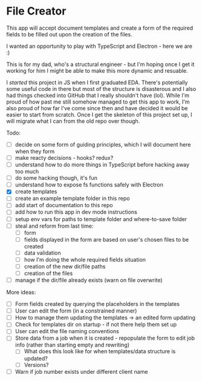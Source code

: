 # File Creator

This app will accept document templates and create a form of the required fields to be filled out upon the creation of the files.

I wanted an opportunity to play with TypeScript and Electron - here we are :)

This is for my dad, who's a structural engineer - but I'm hoping once I get it working for him I might be able to make this more dynamic and resuable.

I _started_ this project in JS when I first graduated EDA. There's potentially some useful code in there but most of the structure is disasterous and I also had things checked into GitHub that I really shouldn't have (lol). While I'm proud of how past me still somehow managed to get this app to work, I'm also proud of how far I've come since then and have decided it would be easier to start from scratch. Once I get the skeleton of this project set up, I will migrate what I can from the old repo over though.

Todo:
- [ ] decide on some form of guiding principles, which I will document here when they form
- [ ] make reacty decisions - hooks? redux?
- [ ] understand how to do more things in TypeScript before hacking away too much
- [ ] do some hacking though, it's fun
- [ ] understand how to expose fs functions safely with Electron
- [x] create templates
- [ ] create an example template folder in this repo
- [ ] add start of documentation to this repo
- [ ] add how to run this app in dev mode instructions
- [ ] setup env vars for paths to template folder and where-to-save folder
- [ ] steal and reform from last time:
  - [ ] form
  - [ ] fields displayed in the form are based on user's chosen files to be created
  - [ ] data validation
  - [ ] how I'm doing the whole required fields situation
  - [ ] creation of the new dir/file paths
  - [ ] creation of the files
- [ ] manage if the dir/file already exists (warn on file overwrite)

More ideas:
- [ ] Form fields created by querying the placeholders in the templates
- [ ] User can edit the form (in a constrained manner)
- [ ] How to manage them updating the templates -> an edited form updating
- [ ] Check for templates dir on startup - if not there help them set up
- [ ] User can edit the file naming conventions
- [ ] Store data from a job when it is created - repopulate the form to edit job info (rather than starting empty and rewriting)
  - [ ] What does this look like for when templates/data structure is updated?
  - [ ] Versions?
- [ ] Warn if job number exists under different client name
